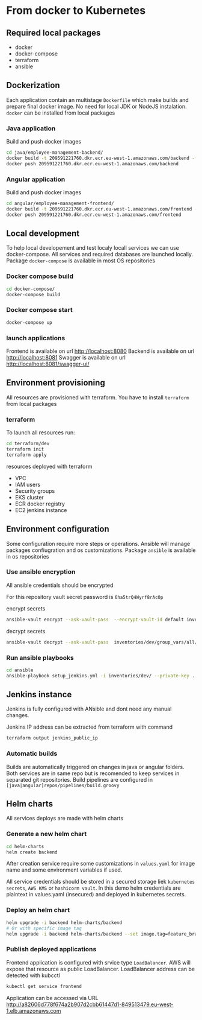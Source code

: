 # From docker to Kubernetes

## Required local packages

- docker
- docker-compose
- terraform
- ansible

## Dockerization

Each application contain an multistage `Dockerfile` which make builds and prepare final docker image. No need for local JDK or NodeJS instalation. `docker` can be installed from local packages

### Java application

Build and push docker images

``` bash
cd java/employee-management-backend/
docker build -t 209591221760.dkr.ecr.eu-west-1.amazonaws.com/backend -f pipelines/Dockerfile .
docker push 209591221760.dkr.ecr.eu-west-1.amazonaws.com/backend
```

### Angular application

Build and push docker images

``` bash
cd angular/employee-management-frontend/
docker build -t 209591221760.dkr.ecr.eu-west-1.amazonaws.com/frontend -f pipelines/Dockerfile .
docker push 209591221760.dkr.ecr.eu-west-1.amazonaws.com/frontend

```

## Local development

To help local developement and test localy locall services we can use docker-compose. All services and required databases are launched locally. Package `docker-compose` is available in most OS repositories

### Docker compose build

``` bash
cd docker-compose/
docker-compose build
```

### Docker compose start

``` bash
docker-compose up
```

### launch applications

Frontend is available on url <http://localhost:8080>
Backend is available on url <http://localhost:8081>
Swagger is available on url <http://localhost:8081/swagger-ui/>

## Environment provisioning

All resources are provisioned with terraform. You have to install `terraform` from local packages

### terraform

To launch all resources run:

``` bash
cd terraform/dev
terraform init
terraform apply 
```

resources deployed with terraform

- VPC
- IAM users
- Security groups
- EKS cluster
- ECR docker registry
- EC2 jenkins instance

## Environment configuration

Some configuration require more steps or operations. Ansible will manage packages confiugration and os customizations. Package `ansible` is available in os repositories

### Use ansible encryption

All ansible credentials should be encrypted

For this repository vault secret password is `6ha5trQ4Wyrf8rAcOp`

encrypt secrets

``` bash
ansible-vault encrypt --ask-vault-pass  --encrypt-vault-id default inventories/dev/group_vars/all/secrets.yaml
```

decrypt secrets

``` bash
ansible-vault decrypt --ask-vault-pass  inventories/dev/group_vars/all/secrets.yaml
```

### Run ansible playbooks

``` bash
cd ansible
ansible-playbook setup_jenkins.yml -i inventories/dev/ --private-key ../terraform/dev/ssh_key 
```

## Jenkins instance

Jenkins is fully configured with ANsible and dont need any manual changes.

Jenkins IP address can be extracted from terraform with command 

```bash
terraform output jenkins_public_ip
```

### Automatic builds

Builds are automatically triggered on changes in java or angular folders. Both services are in same repo but is recomended to keep services in separated git repositories. Build pipelines are configured in `[java|angular]repos/pipelines/build.groovy`

## Helm charts

All services deploys are made with helm charts

### Generate a new helm chart

```bash
cd helm-charts
helm create backend
```

After creation service require some customizations in `values.yaml` for image name and some environment variables if used.

All service credentials should be stored in a secured storage liek `kubernetes secrets`, `AWS KMS` or `hashicorm vault`. In this demo helm credentials are plaintext in values.yaml (insecured) and deployed in kubernetes secrets.

### Deploy an helm chart

```bash
helm upgrade -i backend helm-charts/backend
# Or with specific image tag
helm upgrade -i backend helm-charts/backend --set image.tag=feature_branch
```

### Publish deployed applications

Frontend application is configured with srvice type `LoadBalancer`. AWS will expose that resource as public LoadBalancer. LoadBalancer address can be detected with kubcctl

```bash
kubectl get service frontend
```

Application can be accessed via URL <http://a82606d778f674a2b907d2cbb61447d1-849513479.eu-west-1.elb.amazonaws.com>

